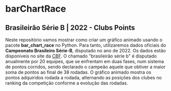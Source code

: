 # barChartRace
## Brasileirão Série B | 2022 - Clubs Points

Neste repositório vamos mostrar como criar um gráfico animado usando o pacote **bar_chart_race** no Python.
Para tanto, utilizaremos dados oficiais do **Campeonato Brasileiro Série-B**, disputado no ano de 2022.
Os dados estão disponíveis no site da [CBF](https://www.cbf.com.br/futebol-brasileiro/competicoes/campeonato-brasileiro-serie-b/2022).
O chamado "brasileirão série b" é disputado anualmente por 20 equipes, que se enfrentam em duas fases,
num sistema de pontos corridos, sendo declarado o campeão aquele que obtiver a maior soma de pontos ao final de 38 rodadas.
O gráfico animado mostra os pontos adquiridos rodada a rodada, alternando as posições dos clubes no ranking da competição conforme a evolução das rodadas.
